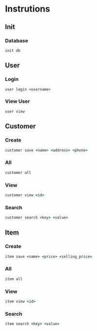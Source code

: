 # Instrutions

## Init

### Database

```
init db
```

## User

### Login

```
user login <username>
```

### View User

```
user view
```

## Customer

### Create

```cmd
customer save <name> <address> <phone>
```

### All

```cmd
customer all
```

### View

```cmd
customer view <id>
```

### Search

```cmd
customer search <key> <value>
```

## Item

### Create

```cmd
item save <name> <price> <selling_price>
```

### All

```cmd
item all
```

### View

```cmd
item view <id>
```

### Search

```cmd
item search <key> <value>
```
